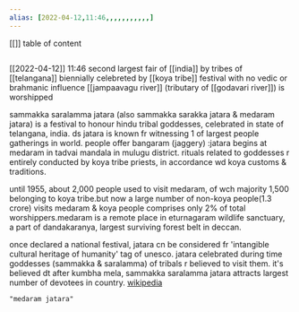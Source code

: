 ```yaml
---
alias: [2022-04-12,11:46,,,,,,,,,,,]
---
```

[[]]
table of content
```toc
```

[[2022-04-12]] 11:46
second largest fair of [[india]]
by tribes of [[telangana]]
biennially celebreted by [[koya tribe]]
festival with no vedic or brahmanic influence
[[jampaavagu river]] (tributary of [[godavari river]]) is worshipped

sammakka saralamma jatara (also sammakka sarakka jatara & medaram jatara) is a festival to honour hindu tribal goddesses, celebrated in state of telangana, india. ds jatara is known fr witnessing 1 of largest people gatherings in world. people offer bangaram (jaggery) :jatara begins at medaram in tadvai mandala in mulugu district. rituals related to goddesses r entirely conducted by koya tribe priests, in accordance wd koya customs & traditions.

until 1955, about 2,000 people used to visit medaram, of wch majority 1,500 belonging to koya tribe.but now a large number of non-koya people(1.3 crore) visits medaram & koya people comprises only 2% of total worshippers.medaram is a remote place in eturnagaram wildlife sanctuary, a part of dandakaranya, largest surviving forest belt in deccan.

once declared a national festival, jatara cn be considered fr 'intangible cultural heritage of humanity' tag of unesco. jatara celebrated during time goddesses (sammakka & saralamma) of tribals r believed to visit them. it's believed dt after kumbha mela, sammakka saralamma jatara attracts largest number of devotees in country.
[wikipedia](https://en.wikipedia.org/wiki/sammakka%20saralamma%20jatara)
```query
"medaram jatara"
```